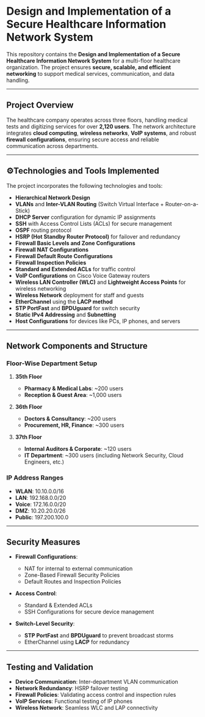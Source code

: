 # Design and Implementation of a Secure Healthcare Information Network System

This repository contains the **Design and Implementation of a Secure Healthcare Information Network System** for a multi-floor healthcare organization. The project ensures **secure, scalable, and efficient networking** to support medical services, communication, and data handling.

---

## Project Overview

The healthcare company operates across three floors, handling medical tests and digitizing services for over **2,120 users**. The network architecture integrates **cloud computing**, **wireless networks**, **VoIP systems**, and robust **firewall configurations**, ensuring secure access and reliable communication across departments.

---

## ⚙Technologies and Tools Implemented

The project incorporates the following technologies and tools:

- **Hierarchical Network Design**
- **VLANs** and **Inter-VLAN Routing** (Switch Virtual Interface + Router-on-a-Stick)
- **DHCP Server** configuration for dynamic IP assignments
- **SSH** with Access Control Lists (ACLs) for secure management
- **OSPF** routing protocol
- **HSRP (Hot Standby Router Protocol)** for failover and redundancy
- **Firewall Basic Levels and Zone Configurations**
- **Firewall NAT Configurations**
- **Firewall Default Route Configurations**
- **Firewall Inspection Policies**
- **Standard and Extended ACLs** for traffic control
- **VoIP Configurations** on Cisco Voice Gateway routers
- **Wireless LAN Controller (WLC)** and **Lightweight Access Points** for wireless networking
- **Wireless Network** deployment for staff and guests
- **EtherChannel** using the **LACP method**
- **STP PortFast** and **BPDUguard** for switch security
- **Static IPv4 Addressing** and **Subnetting**
- **Host Configurations** for devices like PCs, IP phones, and servers

---

## Network Components and Structure

### **Floor-Wise Department Setup**
1. **35th Floor**  
   - **Pharmacy & Medical Labs**: ~200 users  
   - **Reception & Guest Area**: ~1,000 users  

2. **36th Floor**  
   - **Doctors & Consultancy**: ~200 users  
   - **Procurement, HR, Finance**: ~300 users  

3. **37th Floor**  
   - **Internal Auditors & Corporate**: ~120 users  
   - **IT Department**: ~300 users (including Network Security, Cloud Engineers, etc.)  

### **IP Address Ranges**
- **WLAN**: 10.10.0.0/16  
- **LAN**: 192.168.0.0/20  
- **Voice**: 172.16.0.0/20  
- **DMZ**: 10.20.20.0/26  
- **Public**: 197.200.100.0  

---

## Security Measures

- **Firewall Configurations**:  
  - NAT for internal to external communication  
  - Zone-Based Firewall Security Policies  
  - Default Routes and Inspection Policies  

- **Access Control**:  
  - Standard & Extended ACLs  
  - SSH Configurations for secure device management  

- **Switch-Level Security**:  
  - **STP PortFast** and **BPDUguard** to prevent broadcast storms  
  - EtherChannel using **LACP** for redundancy  

---

## Testing and Validation

- **Device Communication**: Inter-department VLAN communication  
- **Network Redundancy**: HSRP failover testing  
- **Firewall Policies**: Validating access control and inspection rules  
- **VoIP Services**: Functional testing of IP phones  
- **Wireless Network**: Seamless WLC and LAP connectivity  

